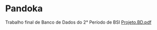 # Pandoka
Trabalho final de Banco de Dados do 2° Período de BSI
[Projeto.BD.pdf](https://github.com/Tagliassi/Pandoka/files/13326573/Projeto.BD.-.2a.Parte.-.Template.1.pdf)
